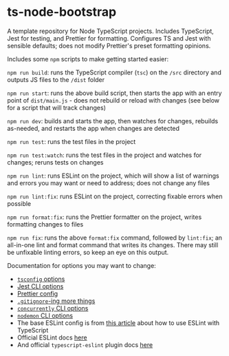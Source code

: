 # ts-node-bootstrap

A template repository for Node TypeScript projects. Includes TypeScript, Jest for testing, and Prettier for formatting. Configures TS and Jest with sensible defaults; does not modify Prettier's preset formatting opinions.

Includes some `npm` scripts to make getting started easier:

`npm run build`: runs the TypeScript compiler (`tsc`) on the `/src` directory and outputs JS files to the `/dist` folder

`npm run start`: runs the above build script, then starts the app with an entry point of `dist/main.js` - does not rebuild or reload with changes (see below for a script that will track changes)

`npm run dev`: builds and starts the app, then watches for changes, rebuilds as-needed, and restarts the app when changes are detected

`npm run test`: runs the test files in the project

`npm run test:watch`: runs the test files in the project and watches for changes; reruns tests on changes

`npm run lint`: runs ESLint on the project, which will show a list of warnings and errors you may want or need to address; does not change any files

`npm run lint:fix`: runs ESLint on the project, correcting fixable errors when possible

`npm run format:fix`: runs the Prettier formatter on the project, writes formatting changes to files

`npm run fix`: runs the above `format:fix` command, followed by `lint:fix`; an all-in-one lint and format command that writes its changes. There may still be unfixable linting errors, so keep an eye on this output.

Documentation for options you may want to change:

- [`tsconfig` options](https://www.typescriptlang.org/docs/handbook/tsconfig-json.html)
- [Jest CLI options](https://jestjs.io/docs/cli)
- [Prettier config](https://prettier.io/docs/en/configuration.html)
- [`.gitignore`-ing more things](https://github.com/github/gitignore/blob/main/Node.gitignore)
- [`concurrently` CLI options](https://www.npmjs.com/package/concurrently)
- [`nodemon` CLI options](https://www.npmjs.com/package/nodemon)
- The base ESLint config is from [this article](https://khalilstemmler.com/blogs/typescript/eslint-for-typescript/) about how to use ESLint with TypeScript
- Official ESLint docs [here](https://eslint.org/docs/latest/)
- And official `typescript-eslint` plugin docs [here](https://typescript-eslint.io/)
